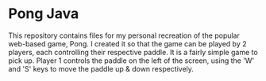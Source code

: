 # Pong Java

This repository contains files for my personal recreation of the popular web-based game, Pong. I created it so that the game can be played by 2 players, each controlling their respective paddle. It is a fairly simple game to pick up. Player 1 controls the paddle on the left of the screen, using the 'W' and 'S' keys to move the paddle up & down respectively.
